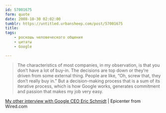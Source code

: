 ```yaml
---
id: 57001675
form: quote
date: 2008-10-30 02:02:00
tumblr: https://untitled.urbansheep.com/post/57001675
title: 
tags:
    - роскошь человеческого общения
    - цитаты
    - Google

---
```


<blockquote>
The characteristics of most companies, in my observation, is that you don&rsquo;t have a lot of buy-in. The decisions are top down or they&rsquo;re driven from some external thing. People are like, “Oh, screw that, they don&rsquo;t really buy in.” But a decision-making process that is a sum of its iterative process, which is how Google works, generates commitment and passion that makes my job very easy.
</blockquote>

<a href="http://blog.wired.com/business/2007/04/my_other_interv_1.html">My other interview with Google CEO Eric Schmidt</a> | Epicenter from Wired.com
